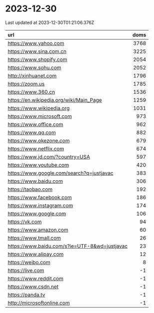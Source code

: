 # 2023-12-30

<!-- BEGIN -->
Last updated at 2023-12-30T01:21:06.376Z

url | doms
:- | -:
https://www.yahoo.com | 3768
https://www.sina.com.cn | 3225
https://www.shopify.com | 2054
https://www.sohu.com | 2052
http://xinhuanet.com | 1796
https://zoom.us | 1785
https://www.360.cn | 1536
https://en.wikipedia.org/wiki/Main_Page | 1259
https://www.wikipedia.org | 1031
https://www.microsoft.com | 973
https://www.office.com | 962
https://www.qq.com | 882
https://www.okezone.com | 679
https://www.netflix.com | 674
https://www.jd.com/?country=USA | 597
https://www.youtube.com | 420
https://www.google.com/search?q=justjavac | 383
https://www.baidu.com | 306
https://taobao.com | 192
https://www.facebook.com | 186
https://www.instagram.com | 174
https://www.google.com | 106
https://vk.com | 94
https://www.amazon.com | 60
https://www.tmall.com | 26
https://www.baidu.com/s?ie=UTF-8&wd=justjavac | 23
https://www.alipay.com | 12
https://weibo.com | 8
https://live.com | -1
https://www.reddit.com | -1
https://www.csdn.net | -1
https://panda.tv | -1
http://microsoftonline.com | -1
<!-- END -->
